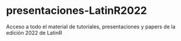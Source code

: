 # presentaciones-LatinR2022
Acceso a todo el material de tutoriales, presentaciones y papers de la edición 2022 de LatinR
